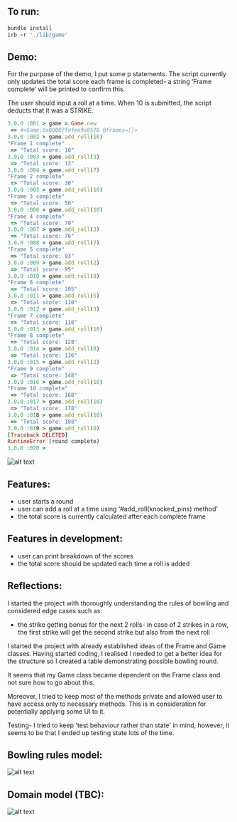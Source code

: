 ## To run:

```ruby
bundle install
irb -r './lib/game'
```

## Demo:

For the purpose of the demo, I put some p statements. The script currently only updates the total score each frame is completed- a string ‘Frame complete’ will be printed to confirm this.

The user should input  a roll at a time. When 10 is submitted, the script deducts that it was a STRIKE.

```ruby
3.0.0 :001 > game = Game.new
 => #<Game:0x00007fefee9e8578 @frames=[]> 
3.0.0 :002 > game.add_roll(10)
"Frame 1 complete"
 => "Total score: 10" 
3.0.0 :003 > game.add_roll(3)
 => "Total score: 13" 
3.0.0 :004 > game.add_roll(7)
"Frame 2 complete"
 => "Total score: 30" 
3.0.0 :005 > game.add_roll(10)
"Frame 3 complete"
 => "Total score: 50" 
3.0.0 :006 > game.add_roll(10)
"Frame 4 complete"
 => "Total score: 70" 
3.0.0 :007 > game.add_roll(3)
 => "Total score: 76" 
3.0.0 :008 > game.add_roll(7)
"Frame 5 complete"
 => "Total score: 93" 
3.0.0 :009 > game.add_roll(2)
 => "Total score: 95" 
3.0.0 :010 > game.add_roll(8)
"Frame 6 complete"
 => "Total score: 105" 
3.0.0 :011 > game.add_roll(5)
 => "Total score: 110" 
3.0.0 :012 > game.add_roll(3)
"Frame 7 complete"
 => "Total score: 118" 
3.0.0 :013 > game.add_roll(10)
"Frame 8 complete"
 => "Total score: 128" 
3.0.0 :014 > game.add_roll(8)
 => "Total score: 136" 
3.0.0 :015 > game.add_roll(2)
"Frame 9 complete"
 => "Total score: 148" 
3.0.0 :016 > game.add_roll(10)
"Frame 10 complete"
 => "Total score: 168" 
3.0.0 :017 > game.add_roll(10)
 => "Total score: 178" 
3.0.0 :018 > game.add_roll(10)
 => "Total score: 188" 
3.0.0 :019 > game.add_roll(0)
[Traceback DELETED]
RuntimeError (round complete)
3.0.0 :020 > 
```

![alt text](https://i.imgur.com/UKGzL69.png)



## Features:

- user starts a round
- user can add a roll at a time using ‘#add_roll(knocked_pins) method’
- the total score is currently calculated after each complete frame

## Features in development:

- user can print breakdown of the scores
- the total score should be updated each time a roll is added

## Reflections:

I started the project with thoroughly understanding the rules of bowling and considered edge cases such as:
- the strike getting bonus for the next 2 rolls- in case of 2 strikes in a row, the first strike will get the second strike but also from the next roll

I started the project with already established ideas of the Frame and Game classes. Having started coding, I realised I needed to get a better idea for the structure so I created a table demonstrating possible bowling round.

It seems that my Game class became dependent on the Frame class and not sure how to go about this. 

Moreover, I tried to keep most of the methods private and allowed user to have access only to necessary methods. This is in consideration for potentially applying some UI to it.

Testing- I tried to keep 'test behaviour rather than state' in mind, however, it seems to be that I ended up testing state lots of the time.

## Bowling rules model:

![alt text](https://i.imgur.com/z4arXW4.jpg)

## Domain model (TBC):

![alt text](https://i.imgur.com/54Dmq6h.jpg)
